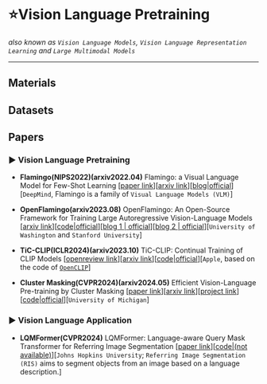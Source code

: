# ⭐Vision Language Pretraining
*also known as `Vision Language Models`, `Vision Language Representation Learning` and `Large Multimodal Models`*

***

## Materials

## Datasets

## Papers

### ▶ Vision Language Pretraining

* **Flamingo(NIPS2022)(arxiv2022.04)** Flamingo: a Visual Language Model for Few-Shot Learning [[paper link](https://proceedings.neurips.cc/paper_files/paper/2022/hash/960a172bc7fbf0177ccccbb411a7d800-Abstract-Conference.html)][[arxiv link](https://arxiv.org/abs/2204.14198)][[blog|official](https://deepmind.google/discover/blog/tackling-multiple-tasks-with-a-single-visual-language-model/)][`DeepMind`, Flamingo is a family of `Visual Language Models (VLM)`]

* **OpenFlamingo(arxiv2023.08)** OpenFlamingo: An Open-Source Framework for Training Large Autoregressive Vision-Language Models [[arxiv link](https://arxiv.org/abs/2308.01390)][[code|official](https://github.com/mlfoundations/open_flamingo)][[blog 1 | official](https://laion.ai/blog/open-flamingo/)][[blog 2 | official](https://laion.ai/blog/open-flamingo-v2/)][`University of Washington` and `Stanford University`]

* **TiC-CLIP(ICLR2024)(arxiv2023.10)** TiC-CLIP: Continual Training of CLIP Models [[openreview link](https://openreview.net/forum?id=TLADT8Wrhn)][[arxiv link](https://arxiv.org/abs/2310.16226)][[code|official](https://github.com/apple/ml-tic-clip)][`Apple`, based on the code of [`OpenCLIP`](https://github.com/mlfoundations/open_clip)]

* **Cluster Masking(CVPR2024)(arxiv2024.05)** Efficient Vision-Language Pre-training by Cluster Masking [[paper link]()][[arxiv link](https://arxiv.org/abs/2405.08815)][[project link](https://zxp46.github.io/cluster-masking/)][[code|official](https://github.com/Zi-hao-Wei/Efficient-Vision-Language-Pre-training-by-Cluster-Masking)][`University of Michigan`]

### ▶ Vision Language Application

* **LQMFormer(CVPR2024)** LQMFormer: Language-aware Query Mask Transformer for Referring Image Segmentation [[paper link](https://openaccess.thecvf.com/content/CVPR2024/html/Shah_LQMFormer_Language-aware_Query_Mask_Transformer_for_Referring_Image_Segmentation_CVPR_2024_paper.html)][[code|(not available)]()][`Johns Hopkins University`; `Referring Image Segmentation (RIS)` aims to segment objects from an image based on a language description.]
